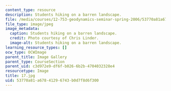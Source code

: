 ```yaml
---
content_type: resource
description: Students hiking on a barren landscape.
file: /media/courses/12-753-geodynamics-seminar-spring-2006/53770a81a67841296743b0d7f8d6f300_17.jpg
file_type: image/jpeg
image_metadata:
  caption: Students hiking on a barren landscape.
  credit: Photo courtesy of Chris Linder.
  image-alt: Students hiking on a barren landscape.
learning_resource_types: []
ocw_type: OCWImage
parent_title: Image Gallery
parent_type: CourseSection
parent_uid: c3d972e9-df6f-b026-6b2b-4704032328e4
resourcetype: Image
title: 17.jpg
uid: 53770a81-a678-4129-6743-b0d7f8d6f300
---
```

